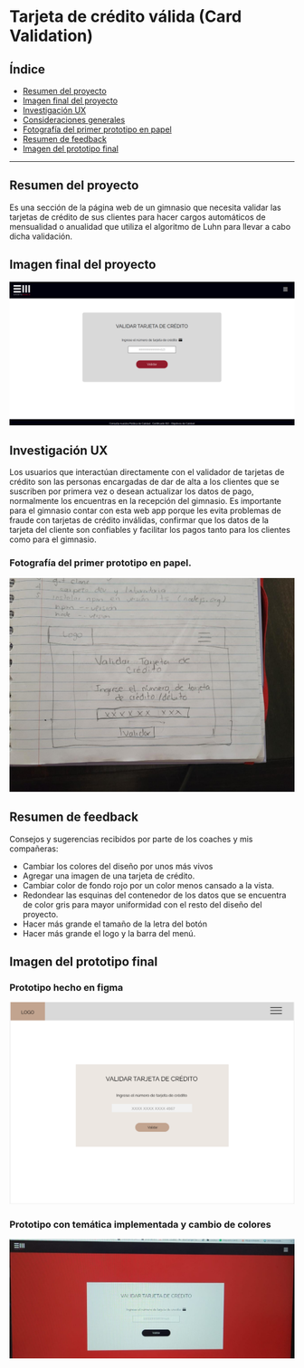 # Tarjeta de crédito válida (Card Validation) 

## Índice

* [Resumen del proyecto](#resumen-del-proyecto)
* [Imagen final del proyecto](#imagen-final-del-proyecto)
* [Investigación UX](#investigación-ux)
* [Consideraciones generales](#4-consideraciones-generales)
* [Fotografía del primer prototipo en papel](#fotografía-del-primer-prototipo-en-papel)
* [Resumen de feedback](#resumen-de-feedback)
* [Imagen del prototipo final](#imagen-del-prototipo-final)


***

## Resumen del proyecto
Es una sección de la página web de un gimnasio que necesita validar las tarjetas de crédito de sus clientes para hacer cargos automáticos de mensualidad o anualidad que utiliza el algoritmo de Luhn para llevar a cabo dicha validación.
 
## Imagen final del proyecto

![Imagen final del proyecto](https://github.com/vanesadeneb/CDMX013-card-validation/blob/main/src/img/cardValidationImageProject.png)

## Investigación UX

Los usuarios que interactúan directamente con el validador de tarjetas de crédito son las personas encargadas de dar de alta a los clientes que se suscriben por primera vez o desean actualizar los datos de pago, normalmente los encuentras en la recepción del gimnasio.
Es importante para el gimnasio contar con esta web app porque les evita problemas de fraude con tarjetas de crédito inválidas, confirmar que los datos de la tarjeta del cliente son confiables y facilitar los pagos tanto para los clientes como para el gimnasio.

### Fotografía del primer prototipo en papel.
![Fotografia del primer protoripo en papel](https://github.com/vanesadeneb/CDMX013-card-validation/blob/main/src/img/prototipoCardValidation.jpeg)

## Resumen de feedback
Consejos y sugerencias recibidos por parte de los coaches y mis compañeras:
* Cambiar los colores del diseño por unos más vivos
* Agregar una imagen de una tarjeta de crédito.
* Cambiar color de fondo rojo por un color menos cansado a la vista.
* Redondear las esquinas del contenedor de los datos que se encuentra de color gris para mayor uniformidad con el resto del diseño del proyecto.
* Hacer más grande el tamaño de la letra del botón
* Hacer más grande el logo y la barra del menú.


## Imagen del prototipo final

### Prototipo hecho en figma
![Prototipo figma](https://github.com/vanesadeneb/vanesadeneb.github.io/blob/main/img/prototipoFigma.png)

### Prototipo con temática implementada y cambio de colores
![Prototipo penultimo](https://github.com/vanesadeneb/vanesadeneb.github.io/blob/main/img/prototipoPenultimoWeb.jpeg)



